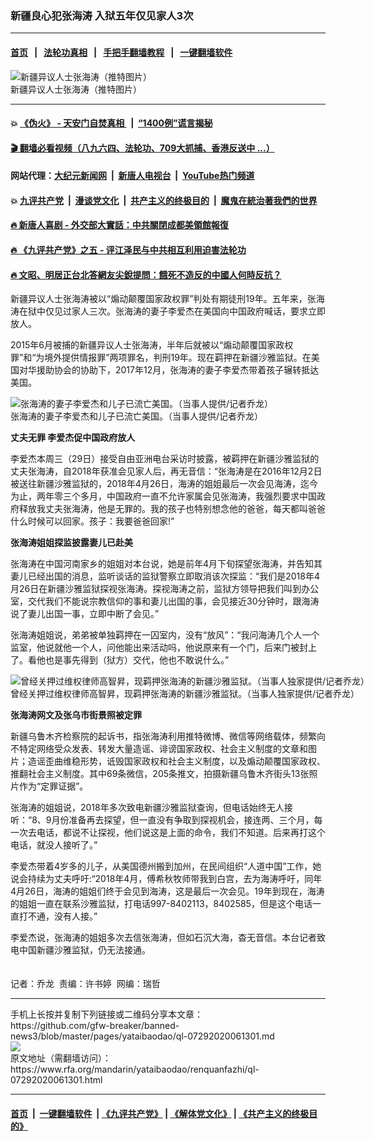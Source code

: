 ### 新疆良心犯张海涛 入狱五年仅见家人3次
------------------------

#### [首页](https://github.com/gfw-breaker/banned-news3/blob/master/README.md) &nbsp;&nbsp;|&nbsp;&nbsp; [法轮功真相](https://github.com/begood0513/basic/blob/master/README.md)  &nbsp;&nbsp;|&nbsp;&nbsp; [手把手翻墙教程](https://github.com/gfw-breaker/guides/wiki)  &nbsp;&nbsp;|&nbsp;&nbsp; [一键翻墙软件](https://github.com/gfw-breaker/nogfw/blob/master/README.md)  



<div id="headerimg">
 <img alt="新疆异议人士张海涛（推特图片）" src="https://www.rfa.org/mandarin/yataibaodao/renquanfazhi/ql-07292020061301.html/Zhang-Haitao.jpg/@@images/ba71b363-d1d8-48b8-b987-d2a93d968950.jpeg" title="新疆异议人士张海涛（推特图片）"/>
 <div id="headerimgcontents">
  <div id="headerimgcaption">
   <span>
    新疆异议人士张海涛（推特图片）
   </span>
   <!-- zoomattribute -->
  </div>
  <!-- headerimgcaption -->
 </div>
 <!-- headerimagecontents -->
</div>

<hr/>


#### 💥 [《伪火》 - 天安门自焚真相 ](http://141.164.39.94:10000/videos/blog/weihuo.html)&nbsp; |&nbsp; [“1400例”谎言揭秘  ](http://141.164.39.94:10000/videos/blog/jiexi1400.html)

#### [ 🎬  翻墙必看视频（八九六四、法轮功、709大抓捕、香港反送中 ...）](https://github.com/gfw-breaker/links/blob/master/banned.md)

#### 网站代理：[大纪元新闻网](http://167.172.10.89:10080/gb/) &nbsp;|&nbsp; [新唐人电视台](http://167.172.10.89:8808/gb/) &nbsp;|&nbsp; [YouTube热门频道](http://158.247.203.241/youtube.html)

#### 💥 [九评共产党](http://141.164.39.94:10000/videos/res/jiuping/)&nbsp; |&nbsp; [漫谈党文化](http://141.164.39.94:10000/videos/res/mtdwh/)&nbsp; |&nbsp; [共产主义的终极目的](http://141.164.39.94:10000/videos/res/zjmd/)&nbsp; |&nbsp; [魔鬼在統治著我們的世界](http://141.164.39.94:10000/videos/res/TheSpecter/)  

#### [ 🔥  新唐人喜剧 - 外交部大實話：中共關閉成都美領館報復](http://141.164.39.94:10000/videos/news/../res/comedy/e661a.html)

#### [ 🔥  《九评共产党》之五 - 评江泽民与中共相互利用迫害法轮功](http://141.164.39.94:10000/videos/news/../res/jiuping/5.html)

#### [ 🔥  文昭、明居正台北答網友尖銳提問：餓死不造反的中國人何時反抗？](http://141.164.39.94:10000/videos/news/wenzhao-mjz.html)

<div id="storytext">
 <div>
  <div class="slot_header">
  </div>
 </div>
 <p>
 </p>
 <p>
  新疆异议人士张海涛被以“煽动颠覆国家政权罪”判处有期徒刑19年。五年来，张海涛在狱中仅见过家人三次。张海涛的妻子李爱杰在美国向中国政府喊话，要求立即放人。
 </p>
 <p>
  2015年6月被捕的新疆异议人士张海涛，半年后就被以“煽动颠覆国家政权罪”和“为境外提供情报罪”两项罪名，判刑19年。现在羁押在新疆沙雅监狱。在美国对华援助协会的协助下，2017年12月，张海涛的妻子李爱杰带着孩子辗转抵达美国。
  <br/>
  <b>
  </b>
 </p>
 <p>
 </p>
 <p>
 </p>
 <p>
  <div class="image-inline captioned" style="width:1003px;">
   <div style="width:1003px;">
    <img alt="张海涛的妻子李爱杰和儿子已流亡美国。（当事人提供/记者乔龙）" src="https://www.rfa.org/mandarin/yataibaodao/renquanfazhi/ql-07292020061301.html/m0729-qlp1.jpg" title="张海涛的妻子李爱杰和儿子已流亡美国。（当事人提供/记者乔龙）"/>
   </div>
   <div class="image-caption">
    <span style="width:1003px;">
     张海涛的妻子李爱杰和儿子已流亡美国。（当事人提供/记者乔龙）
    </span>
    <span class="copyright">
    </span>
   </div>
  </div>
 </p>
 <p>
  <b>
   丈夫无罪 李爱杰促中国政府放人
  </b>
 </p>
 <p>
  李爱杰本周三（29日）接受自由亚洲电台采访时披露，被羁押在新疆沙雅监狱的丈夫张海涛，自2018年获准会见家人后，再无音信：“张海涛是在2016年12月2日被送往新疆沙雅监狱的，2018年4月26日，海涛的姐姐最后一次会见海涛，迄今为止，两年零三个多月，中国政府一直不允许家属会见张海涛，我强烈要求中国政府释放我丈夫张海涛，他是无罪的。我的孩子也特别想念他的爸爸，每天都叫爸爸什么时候可以回家。孩子：我要爸爸回家!”
 </p>
 <p>
  <b>
   张海涛姐姐探监披露妻儿已赴美
  </b>
 </p>
 <p>
  张海涛在中国河南家乡的姐姐对本台说，她是前年4月下旬探望张海涛，并告知其妻儿已经出国的消息，监听谈话的监狱警察立即取消该次探监：“我们是2018年4月26日在新疆沙雅监狱探视张海涛。探视海涛之前，监狱方领导把我们叫到办公室，交代我们不能说宗教信仰的事和妻儿出国的事，会见接近30分钟时，跟海涛说了妻儿出国一事，立即中断了会见。”
 </p>
 <p>
  张海涛姐姐说，弟弟被单独羁押在一囚室内，没有“放风”：“我问海涛几个人一个监室，他说就他一个人，问他能出来活动吗，他说原来有一个门，后来门被封上了。看他也是事先得到（狱方）交代，他也不敢说什么。”
 </p>
 <p>
 </p>
 <p>
  <div class="image-inline captioned" style="width:982px;">
   <div style="width:982px;">
    <img alt="曾经关押过维权律师高智昇，现羁押张海涛的新疆沙雅监狱。（当事人独家提供/记者乔龙）" src="https://www.rfa.org/mandarin/yataibaodao/renquanfazhi/ql-07292020061301.html/m0729-qlp2.jpg" title="曾经关押过维权律师高智昇，现羁押张海涛的新疆沙雅监狱。（当事人独家提供/记者乔龙）"/>
   </div>
   <div class="image-caption">
    <span style="width:982px;">
     曾经关押过维权律师高智昇，现羁押张海涛的新疆沙雅监狱。（当事人独家提供/记者乔龙）
    </span>
    <span class="copyright">
    </span>
   </div>
  </div>
 </p>
 <p>
  <b>
   张海涛网文及张乌市街景照被定罪
  </b>
 </p>
 <p>
  新疆乌鲁木齐检察院的起诉书，指张海涛利用推特微博、微信等网络载体，频繁向不特定网络受众发表、转发大量造谣、诽谤国家政权、社会主义制度的文章和图片；造谣歪曲维稳形势，诋毁国家政权和社会主义制度，以及煽动颠覆国家政权、推翻社会主义制度。其中69条微信，205条推文，拍摄新疆乌鲁木齐街头13张照片作为“定罪证据”。
 </p>
 <p>
  张海涛的姐姐说，2018年多次致电新疆沙雅监狱查询，但电话始终无人接听：“8、9月份准备再去探望，但一直没有争取到探视机会，接连两、三个月，每一次去电话，都说不让探视，他们说这是上面的命令，我们不知道。后来再打这个电话，就没人接听了。”
 </p>
 <p>
  李爱杰带着4岁多的儿子，从美国德州搬到加州，在民间组织“人道中国”工作，她说会持续为丈夫呼吁:“2018年4月，傅希秋牧师带我到白宫，去为海涛呼吁，同年4月26日，海涛的姐姐们终于会见到海涛，这是最后一次会见。19年到现在，海涛的姐姐一直在联系沙雅监狱，打电话997-8402113，8402585，但是这个电话一直打不通，没有人接。”
 </p>
 <p>
  李爱杰说，张海涛的姐姐多次去信张海涛，但如石沉大海，杳无音信。本台记者致电中国新疆沙雅监狱，仍无法接通。
  <br/>
  <br/>
  <br/>
  记者：乔龙  责编：许书婷  网编：瑞哲
 </p>
</div>

<hr/>
手机上长按并复制下列链接或二维码分享本文章：<br/>
https://github.com/gfw-breaker/banned-news3/blob/master/pages/yataibaodao/ql-07292020061301.md <br/>
<a href='https://github.com/gfw-breaker/banned-news3/blob/master/pages/yataibaodao/ql-07292020061301.md'><img src='https://github.com/gfw-breaker/banned-news3/blob/master/pages/yataibaodao/ql-07292020061301.md.png'/></a> <br/>
原文地址（需翻墙访问）：https://www.rfa.org/mandarin/yataibaodao/renquanfazhi/ql-07292020061301.html


------------------------
#### [首页](https://github.com/gfw-breaker/banned-news3/blob/master/README.md) &nbsp;|&nbsp; [一键翻墙软件](https://github.com/gfw-breaker/nogfw/blob/master/README.md) &nbsp;| [《九评共产党》](https://github.com/gfw-breaker/9ping.md/blob/master/README.md#九评之一评共产党是什么) | [《解体党文化》](https://github.com/gfw-breaker/jtdwh.md/blob/master/README.md) | [《共产主义的终极目的》](https://github.com/gfw-breaker/gczydzjmd.md/blob/master/README.md)


<img src='http://gfw-breaker.win/banned-news3/pages/yataibaodao/ql-07292020061301.md' width='0px' height='0px'/>